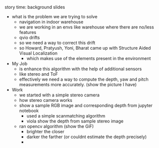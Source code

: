 


story time:
background slides 
- what is the problem we are trying to solve 
	- navigation in indoor warehouse
	- we are working in an envs like warehouse where there are no/less features
	- qvio drifts 
	- so we need a way to correct this drift
	- so Howard, Pratyush, Yoni, Bharat came up with Structure Aided Visual Localization
		- which makes use of the elements present in the environment
- My Job 
	- is enhance this algorithm with the help of additional sensors 
	- like stereo and ToF
	- effectively we need a way to compute the depth, yaw and pitch measurements more accurately. (show the picture I have)
- Work
	- we started with a simple stereo camera 
	- how stereo camera works
	- show a sample RGB image and corresponding depth from jupyter notebook
		- used a simple scanmatching algorithm 
		- viola show the depth from sample stereo image
	- ran opencv algorithm (show the GiF)
		- brighter the closer
		- darker the farther (or couldnt estimate the depth precisely)
		- 


